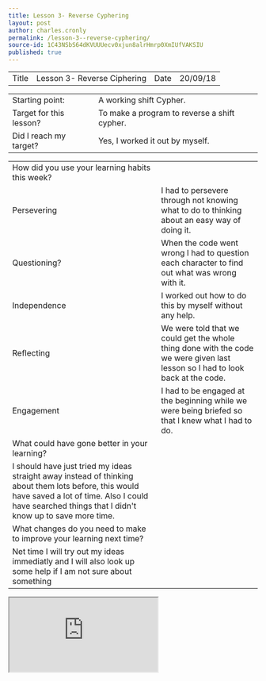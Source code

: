 ```yaml
---
title: Lesson 3- Reverse Cyphering
layout: post
author: charles.cronly
permalink: /lesson-3--reverse-cyphering/
source-id: 1C43NSbS64dKVUUUecv0xjun8alrHmrp0XmIUfVAKSIU
published: true
---
```

<table>
  <tr>
    <td>Title</td>
    <td>Lesson 3- Reverse Ciphering</td>
    <td>Date</td>
    <td>20/09/18</td>
  </tr>
</table>


<table>
  <tr>
    <td>Starting point:</td>
    <td>A working shift Cypher.</td>
  </tr>
  <tr>
    <td>Target for this lesson?</td>
    <td>To make a program to reverse a shift cypher.</td>
  </tr>
  <tr>
    <td>Did I reach my target? </td>
    <td>Yes, I worked it out by myself.</td>
  </tr>
</table>


<table>
  <tr>
    <td>How did you use your learning habits this week?</td>
    <td></td>
  </tr>
  <tr>
    <td>Persevering</td>
    <td>I had to persevere through not knowing what to do to thinking about an easy way of doing it.</td>
  </tr>
  <tr>
    <td>Questioning?</td>
    <td>When the code went wrong I had to question each character to find out what was wrong with it.</td>
  </tr>
  <tr>
    <td>Independence</td>
    <td>I  worked out how to do this by myself without any help.</td>
  </tr>
  <tr>
    <td>Reflecting</td>
    <td>We were told that we could get the whole thing done with the code we were given last lesson so I had to look back at the code.</td>
  </tr>
  <tr>
    <td>Engagement</td>
    <td>I had to be engaged at the beginning while we were being briefed so that I knew what I had to do.</td>
  </tr>
  <tr>
    <td>What could have gone better in your learning?</td>
    <td></td>
  </tr>
  <tr>
    <td>I should have just tried my ideas straight away instead of thinking about them lots before, this would have saved a lot of time. Also I could have searched things that I didn't know up to save more time.</td>
    <td></td>
  </tr>
  <tr>
    <td>What changes do you need to make to improve your learning next time?</td>
    <td></td>
  </tr>
  <tr>
    <td>Net time I will try out my ideas immediatly and I will also look up some help if I am not sure about something</td>
    <td></td>
  </tr>
</table>


<iframe src="https://docs.google.com/spreadsheets/d/e/2PACX-1vSzKlOoB0B_seYjiA_huMchH897MlpYUCwhwbE__zj4XKHyQfafD8MXeQBn92ybjS_ISFoY3ZC9tWwX/pubhtml?widget=true&amp;headers=false"></iframe>

